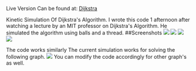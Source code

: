 Live Version Can be found at:
[Dijkstra](http://www.hkirat.github.io/dijkstra) 

Kinetic Simulation Of Dijkstra's Algorithm.
I wrote this code 1 afternoon after watching a lecture by an MIT professor on Dijkstra's Algorithm.
He simulated the algorithm using balls and a thread.
##Screenshots
![](https://raw.github.com/hkirat/dijkstra/master/images/a.png)
![](https://raw.github.com/hkirat/dijkstra/master/images/b.png)
![](https://raw.github.com/hkirat/dijkstra/master/images/c.png)
![](https://raw.github.com/hkirat/dijkstra/master/images/d.png)

The code works similarly
The current simulation works for solving the following graph.
![](https://raw.github.com/hkirat/dijkstra/master/images/graph.png)
You can modify the code accordingly for other graph's as well.